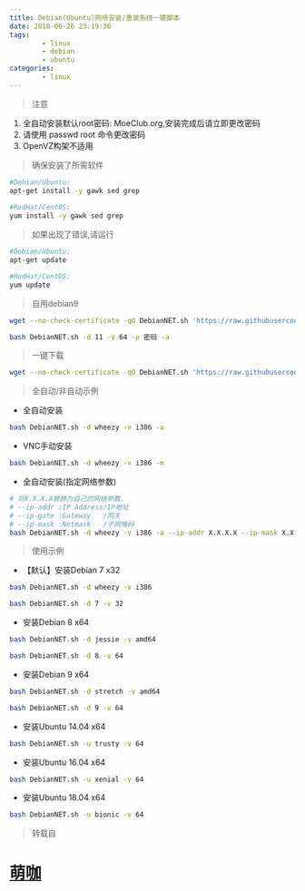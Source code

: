 ```yaml
---
title: Debian(Ubuntu)网络安装/重装系统一键脚本
date: 2018-06-26 23:19:36
tags: 
        - linux
        - debian
        - ubuntu
categories: 
        - linux
---
```


> 注意

1. 全自动安装默认root密码: MoeClub.org,安装完成后请立即更改密码
2. 请使用 passwd root 命令更改密码
3. OpenVZ构架不适用

> 确保安装了所需软件

``` bash
#Debian/Ubuntu:
apt-get install -y gawk sed grep
 
#RedHat/CentOS:
yum install -y gawk sed grep
```

> 如果出现了错误,请运行

``` bash
#Debian/Ubuntu:
apt-get update

#RedHat/CentOS:
yum update
```

> 自用debian9
``` bash
wget --no-check-certificate -qO DebianNET.sh 'https://raw.githubusercontent.com/bakahentailolicon/Scripts/main/DebianNET.sh' && chmod a+x DebianNET.sh

bash DebianNET.sh -d 11 -v 64 -p 密码 -a
```

> 一键下载

``` bash
wget --no-check-certificate -qO DebianNET.sh 'https://raw.githubusercontent.com/bakahentailolicon/Scripts/main/DebianNET.sh' && chmod a+x DebianNET.sh
```

> 全自动/非自动示例

* 全自动安装

``` bash
bash DebianNET.sh -d wheezy -v i386 -a
```

* VNC手动安装

``` bash
bash DebianNET.sh -d wheezy -v i386 -m
```

* 全自动安装(指定网络参数)

``` bash
# 将X.X.X.X替换为自己的网络参数.
# --ip-addr :IP Address/IP地址
# --ip-gate :Gateway   /网关
# --ip-mask :Netmask   /子网掩码
bash DebianNET.sh -d wheezy -v i386 -a --ip-addr X.X.X.X --ip-mask X.X.X.X --ip-gate X.X.X.X
```

> 使用示例

* 【默认】安装Debian 7 x32

``` bash
bash DebianNET.sh -d wheezy -v i386
```

``` bash
bash DebianNET.sh -d 7 -v 32
```

* 安装Debian 8 x64

``` bash
bash DebianNET.sh -d jessie -v amd64
```

``` bash
bash DebianNET.sh -d 8 -v 64
```

* 安装Debian 9 x64

``` bash
bash DebianNET.sh -d stretch -v amd64
```

``` bash
bash DebianNET.sh -d 9 -v 64
```

* 安装Ubuntu 14.04 x64

``` bash
bash DebianNET.sh -u trusty -v 64
```

* 安装Ubuntu 16.04 x64

``` bash
bash DebianNET.sh -u xenial -v 64
```

* 安装Ubuntu 18.04 x64

``` bash
bash DebianNET.sh -u bionic -v 64
```

> 转载自

# [萌咖](https://github.com/MoeClub/Note)